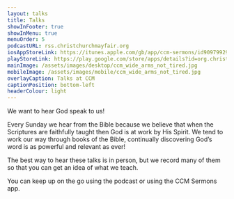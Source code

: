 ```yaml
---
layout: talks
title: Talks
showInFooter: true
showInMenu: true
menuOrder: 5
podcastURL: rss.christchurchmayfair.org
iosAppStoreLink: https://itunes.apple.com/gb/app/ccm-sermons/id909799295?mt=8
playStoreLink: https://play.google.com/store/apps/details?id=org.christchurchmayfair&pcampaignid=MKT-Other-global-all-co-prtnr-py-PartBadge-Mar2515-1
mainImage: /assets/images/desktop/ccm_wide_arms_not_tired.jpg
mobileImage: /assets/images/mobile/ccm_wide_arms_not_tired.jpg
overlayCaption: Talks at CCM
captionPosition: bottom-left
headerColour: light
---
```

We want to hear God speak to us!

Every Sunday we hear from the Bible because we believe that when the Scriptures are faithfully taught then God is at work by His Spirit.  We tend to work our way through books of the Bible, continually discovering God’s word is as powerful and relevant as ever!

The best way to hear these talks is in person, but we record many of them so that you can get an idea of what we teach.

You can keep up on the go using the podcast or using the CCM Sermons app.